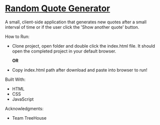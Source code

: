 # [Random Quote Generator](https://jackson-hagin-portfolio.herokuapp.com/projects/0)

A small, client-side application that generates new quotes after a small interval of time or if the user click the 'Show another quote' button.

How to Run:
- Clone project, open folder and double click the index.html file. It should open the completed project in your default browser.

    **OR**
- Copy index.html path after download and paste into browser to run!

Built With:
- HTML
- CSS
- JavaScript

Acknowledgments:
- Team TreeHouse

